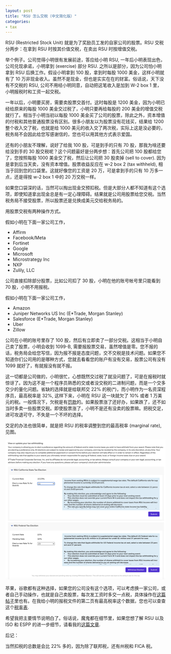 ```yaml
---
layout: post
title: "RSU 怎么交税（中文简化版）"
categories:
- tax
---
```


RSU (Restricted Stock Unit) 就是为了奖励员工发的自家公司的股票。RSU 交税分两步：在拿到 RSU 时按其价值交税，在卖出 RSU 时按增值交税。

举个例子。公司觉得小明很有发展前途，答应给小明 RSU, 一年后小明表现出色，公司兑现承诺，小明拿到 (exercise) 部分 RSU. 之所以是部分，因为公司怕小明拿到 RSU 后换工作。假设小明拿到 100 股，拿到时每股 1000 美金，这样小明就有了 10 万非现金收入。虽然不是现金，但也是实实在在的财富。俗话说，天下没有不交税的 RSU, 公司不用经小明同意，自动把这笔收入是加到 W-2 box 1 里，小明报税时和工资一起交税。

一年以后，小明要买房，需要卖股票交首付。这时每股是 1200 美金，因为小明已经给原来的每股 1000 美金交过税了，小明只要再给每股的 200 美金的增值交税就行了。相当于小明当初以每股 1000 美金买了公司的股票，除此之外，资本增值的付税和其他普通股票没有区别。很多小朋友以为股票没有花钱买，结果给 1200 整个收入交了税，也就是给 1000 美元的收入交了两次税，实际上这是没必要的，税务局不会因此给您写感谢信的，您也可以用其他方式表示爱国。

还有的小朋友不理解，说好了给我 100 股，可是到手的只有 70 股，那我为啥还要给没到手的 30 股交税呢？这个问题最好是分两步想：首先公司把 100 股都给您了，您按照每股 1000 美金交了税，然后让公司把 30 股卖掉 (sell to cover). 因为是拿到后当天卖，没有资本增值。股票收益反应在 w-2 box 2 (tax withheld), 相当于回到您的口袋里。这就好像您的工资是 20 万，可是拿到手的只有 10 万多一点，还是得按 w-2 box 1 中的 20 万交税一样。

如果您口袋深的话，当然可以掏出现金交预扣税。但是大部分人都不知道有这个选项，即使知道拿出现金总是有一定心理障碍。结果就是公司用股票给您交税。当然税务局不接受股票，所以股票还是兑换成美元交给税务局的。

用股票交税有两种操作方式。

假如小明在下面一家公司工作，

- Affirm
- Facebook/Meta
- Fortinet
- Google
- Microsoft
- Microstrategy Inc
- NXP
- Zulily, LLC

公司直接扣除部分股票，比如公司扣了 30 股，小明在他的账号帐号里只能看到 70 股，小明不用报税。

假如小明在下面一家公司工作，

- Amazon
- Juniper Networks US Inc (E*Trade, Morgan Stanley)
- Salesforce (E*Trade, Morgan Stanley)
- Uber
- Zillow

公司在小明的账号里存了 100 股，然后有立即卖了一部分交税。这相当于小明自己卖了股票，小明会收到 1099-B, 需要报股票交易，虽然增值是零。您不报的话，税务局会给您写信，因为报不报是态度问题，交不交税是技术问题。如果您不知道你们公司用的是哪种方式，您就去看看您的账户有没有交易，股票公司有没有 1099 就好了，有就报没有就不报。

这一切都是公司做的，小明很忙，心想既然交过税了就没问题了，可是在报税时就惊讶了。因为这不是一个程序员熟悉的交或者没交税的二进制问题，而是一个交多交少的量化问题。省缺的选择就是给联邦交 22% 的税(*)，而小明作为一名资深程序员，最高税率是 32%, 这样下来，小明在 RSU 这一块就欠了 10% 或者 1 万美元的税。一般情况下，欠税是有[罚款][penalty]的。如果股票涨了还好办，如果跌了，还不如当时多卖一些股票交税。即使股票涨了，小明不是还有没卖的股票嘛。把税交足，进可攻退可守，不失是一个不坏的选择。

交足的办法也很简单，就是把 RSU 的税率调整到您的最高税率 (marginal rate), 见图。

<img src="/assets/images/20220716-rsu-rate.png"/>

苹果，谷歌都有这种选择，如果您的公司没有这个选项，可以考虑换一家公司，或者自己手动操作，也就是自己卖股票，每次发工资时多交一点税，具体操作在[这篇帖子][penalty]里也有。在我给小明的报税文件的第二页有最高税率这个数据，您也可以查查这个[税率表][rate].

希望我把主要情节说明白了。俗话说，魔鬼都在细节里，如果您想了解 RSU 以及 ISO 和 ESPP 的进一步细节，请看我的[这篇文章][rsu].

后记：

当然扣税的总数是会比 22% 多的，因为除了联邦税，还有州税和 FICA 税。

[penalty]: https://taxandlife.com/cat/tax/2022/08/27/penalty.html
[rate]: https://docs.google.com/spreadsheets/d/1BnjUtb6ul_p62k2YEdBXcjHWvZunSVw0Y2E3BqTKao0
[rsu]: https://taxandlife.com/cat/tax/2019/11/19/ISO-RSU-ESPP.html
